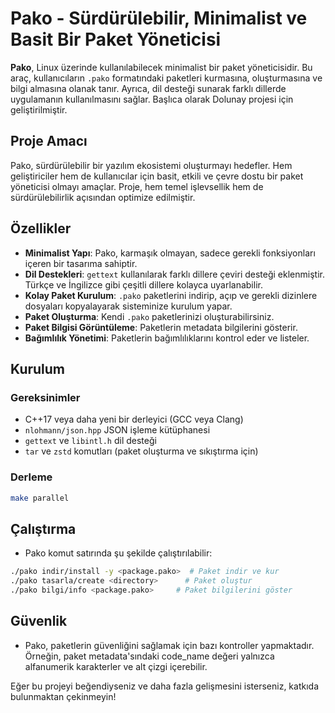 # Pako - Sürdürülebilir, Minimalist ve Basit Bir Paket Yöneticisi

**Pako**, Linux üzerinde kullanılabilecek minimalist bir paket yöneticisidir. Bu araç, kullanıcıların `.pako` formatındaki paketleri kurmasına, oluşturmasına ve bilgi almasına olanak tanır. Ayrıca, dil desteği sunarak farklı dillerde uygulamanın kullanılmasını sağlar. Başlıca olarak Dolunay projesi için geliştirilmiştir.

## Proje Amacı
Pako, sürdürülebilir bir yazılım ekosistemi oluşturmayı hedefler. Hem geliştiriciler hem de kullanıcılar için basit, etkili ve çevre dostu bir paket yöneticisi olmayı amaçlar. Proje, hem temel işlevsellik hem de sürdürülebilirlik açısından optimize edilmiştir.

## Özellikler
- **Minimalist Yapı**: Pako, karmaşık olmayan, sadece gerekli fonksiyonları içeren bir tasarıma sahiptir.
- **Dil Destekleri**: `gettext` kullanılarak farklı dillere çeviri desteği eklenmiştir. Türkçe ve İngilizce gibi çeşitli dillere kolayca uyarlanabilir.
- **Kolay Paket Kurulum**: `.pako` paketlerini indirip, açıp ve gerekli dizinlere dosyaları kopyalayarak sisteminize kurulum yapar.
- **Paket Oluşturma**: Kendi `.pako` paketlerinizi oluşturabilirsiniz.
- **Paket Bilgisi Görüntüleme**: Paketlerin metadata bilgilerini gösterir.
- **Bağımlılık Yönetimi**: Paketlerin bağımlılıklarını kontrol eder ve listeler.

## Kurulum
### Gereksinimler
- C++17 veya daha yeni bir derleyici (GCC veya Clang)
- `nlohmann/json.hpp` JSON işleme kütüphanesi
- `gettext` ve `libintl.h` dil desteği
- `tar` ve `zstd` komutları (paket oluşturma ve sıkıştırma için)

### Derleme
```bash
make parallel
```

## Çalıştırma 
- Pako komut satırında şu şekilde çalıştırılabilir:
```bash
./pako indir/install -y <package.pako>  # Paket indir ve kur
./pako tasarla/create <directory>      # Paket oluştur
./pako bilgi/info <package.pako>     # Paket bilgilerini göster
```

## Güvenlik
- Pako, paketlerin güvenliğini sağlamak için bazı kontroller yapmaktadır. Örneğin, paket metadata'sındaki code_name değeri yalnızca alfanumerik karakterler ve alt çizgi içerebilir.

Eğer bu projeyi beğendiyseniz ve daha fazla gelişmesini isterseniz, katkıda bulunmaktan çekinmeyin!